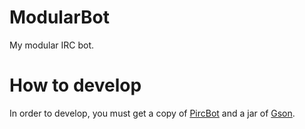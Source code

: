 # ModularBot
My modular IRC bot.

# How to develop
In order to develop, you must get a copy of [PircBot](http://www.jibble.org/pircbot) and a jar of [Gson](http://search.maven.org/#artifactdetails%7Ccom.google.code.gson%7Cgson%7C2.6.1%7Cjar).
